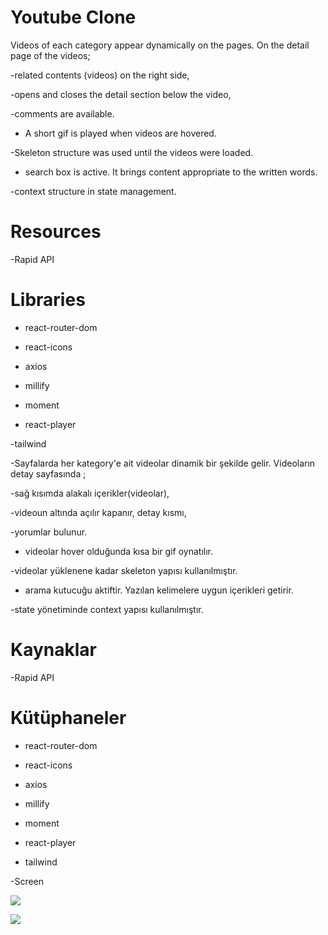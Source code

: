 # Youtube Clone 
Videos of each category appear dynamically on the pages. On the detail page of the videos;

-related contents (videos) on the right side,

-opens and closes the detail section below the video,

-comments are available.

- A short gif is played when videos are hovered.

-Skeleton structure was used until the videos were loaded.

- search box is active. It brings content appropriate to the written words.

-context structure in state management.


# Resources
-Rapid API

# Libraries
 - react-router-dom

 - react-icons

 - axios

 - millify

 - moment

 - react-player

 -tailwind


-Sayfalarda her kategory'e ait videolar dinamik bir şekilde gelir. Videoların detay sayfasında ;

-sağ kısımda alakalı içerikler(videolar),

-videoun altında açılır kapanır, detay kısmı,

-yorumlar bulunur.

- videolar hover olduğunda kısa bir gif oynatılır.

-videolar yüklenene kadar skeleton yapısı kullanılmıştır. 

- arama kutucuğu aktiftir. Yazılan kelimelere uygun içerikleri getirir.

-state yönetiminde context yapısı kullanılmıştır.


# Kaynaklar
-Rapid API 

# Kütüphaneler
 - react-router-dom

 - react-icons

 - axios

 - millify

 - moment

 - react-player

 - tailwind





-Screen

![](./public/YouTube-Google-Chrome-2024-01-02-07-45-31.gif)


![](./public/YouTube-Google-Chrome-2024-01-02-07-46-14.gif)




